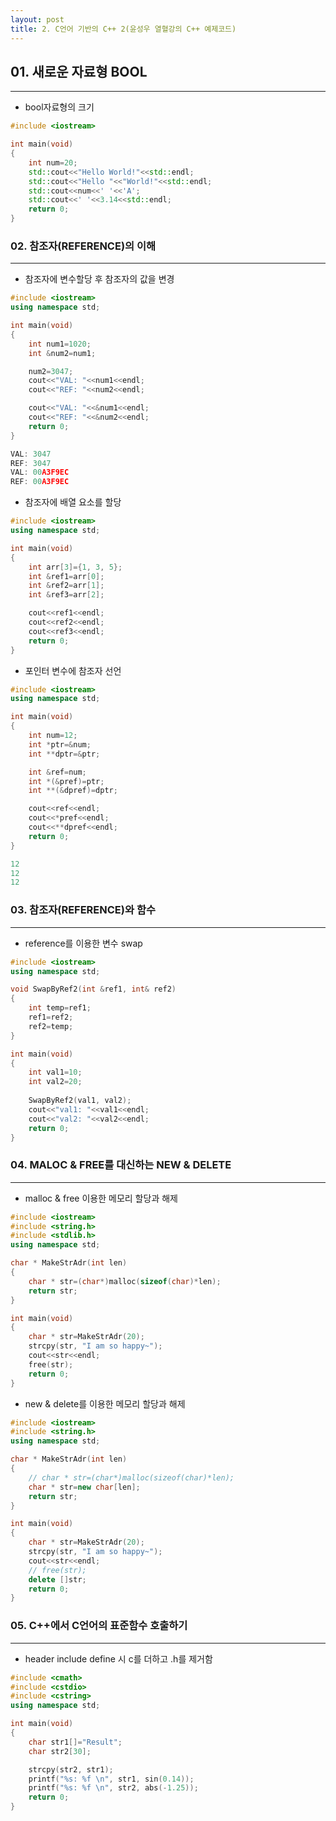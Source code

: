 ```yaml
---
layout: post
title: 2. C언어 기반의 C++ 2(윤성우 열혈강의 C++ 예제코드) 
---
```



## 01. 새로운 자료형 BOOL
---
* bool자료형의 크기

```cpp
#include <iostream>

int main(void)
{
	int num=20;
	std::cout<<"Hello World!"<<std::endl;
	std::cout<<"Hello "<<"World!"<<std::endl;
	std::cout<<num<<' '<<'A';
	std::cout<<' '<<3.14<<std::endl;
	return 0;
}
```
### 02. 참조자(REFERENCE)의 이해
---
* 참조자에 변수할당 후 참조자의 값을 변경

```cpp
#include <iostream>
using namespace std;

int main(void)
{
	int num1=1020;
	int &num2=num1;

	num2=3047;
	cout<<"VAL: "<<num1<<endl;
	cout<<"REF: "<<num2<<endl;

	cout<<"VAL: "<<&num1<<endl;
	cout<<"REF: "<<&num2<<endl;
	return 0;
}
```
```cpp
VAL: 3047
REF: 3047
VAL: 00A3F9EC
REF: 00A3F9EC
```
* 참조자에 배열 요소를 할당

```cpp
#include <iostream>
using namespace std;

int main(void)
{
	int arr[3]={1, 3, 5};
	int &ref1=arr[0];
	int &ref2=arr[1];
	int &ref3=arr[2];

	cout<<ref1<<endl;
	cout<<ref2<<endl;
	cout<<ref3<<endl;
	return 0;
}
```

* 포인터 변수에 참조자 선언

```cpp
#include <iostream>
using namespace std;

int main(void)
{
	int num=12;
	int *ptr=&num;
	int **dptr=&ptr;

	int &ref=num;
	int *(&pref)=ptr;
	int **(&dpref)=dptr;

	cout<<ref<<endl;
	cout<<*pref<<endl;
	cout<<**dpref<<endl;
	return 0;
}
```
```cpp
12
12
12
```
### 03. 참조자(REFERENCE)와 함수
---
* reference를 이용한 변수 swap

```cpp
#include <iostream>
using namespace std;

void SwapByRef2(int &ref1, int& ref2)
{
	int temp=ref1;
	ref1=ref2;
	ref2=temp;
}

int main(void)
{
	int val1=10;
	int val2=20;
	
	SwapByRef2(val1, val2);
	cout<<"val1: "<<val1<<endl;
	cout<<"val2: "<<val2<<endl;
	return 0;
}
```

### 04. MALOC & FREE를 대신하는 NEW & DELETE
---
* malloc & free 이용한 메모리 할당과 해제

```cpp
#include <iostream>
#include <string.h>
#include <stdlib.h>
using namespace std;

char * MakeStrAdr(int len)
{
	char * str=(char*)malloc(sizeof(char)*len);
	return str;
}

int main(void)
{
	char * str=MakeStrAdr(20);
	strcpy(str, "I am so happy~");
	cout<<str<<endl;
	free(str);
	return 0;
}
```
* new & delete를 이용한 메모리 할당과 해제

```cpp
#include <iostream>
#include <string.h>
using namespace std;

char * MakeStrAdr(int len)
{
	// char * str=(char*)malloc(sizeof(char)*len);
	char * str=new char[len];
	return str;
}

int main(void)
{
	char * str=MakeStrAdr(20);
	strcpy(str, "I am so happy~");
	cout<<str<<endl;
	// free(str);
	delete []str;
	return 0;
}

```

### 05. C++에서 C언어의 표준함수 호출하기
---
* header include define 시 c를 더하고 .h를 제거함

```cpp
#include <cmath>
#include <cstdio>
#include <cstring>
using namespace std;

int main(void)
{
	char str1[]="Result";
	char str2[30];

	strcpy(str2, str1);
	printf("%s: %f \n", str1, sin(0.14));
	printf("%s: %f \n", str2, abs(-1.25));
	return 0;
}
```